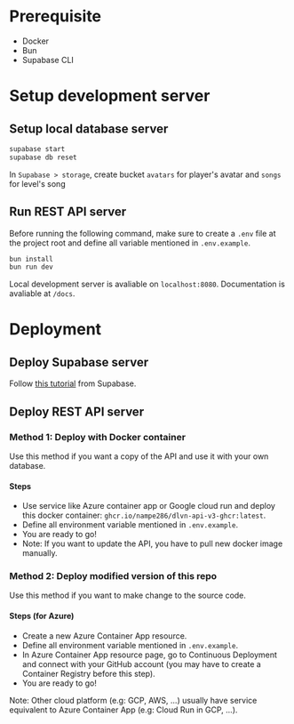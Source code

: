 # Prerequisite

- Docker
- Bun
- Supabase CLI

# Setup development server

## Setup local database server

```bash
supabase start
supabase db reset
```

In `Supabase > storage`, create bucket `avatars` for player's avatar and `songs` for level's song

## Run REST API server

Before running the following command, make sure to create a `.env` file at the project root and define all variable mentioned in `.env.example`.

```bash
bun install
bun run dev
```

Local development server is avaliable on `localhost:8080`. Documentation is avaliable at `/docs`.

# Deployment
## Deploy Supabase server

Follow [this tutorial](https://supabase.com/docs/guides/cli/local-development#deploy-your-project) from Supabase.

## Deploy REST API server

### Method 1: Deploy with Docker container

Use this method if you want a copy of the API and use it with your own database.

#### Steps

- Use service like Azure container app or Google cloud run and deploy this docker container: `ghcr.io/nampe286/dlvn-api-v3-ghcr:latest`.
- Define all environment variable mentioned in `.env.example`.
- You are ready to go!
- Note: If you want to update the API, you have to pull new docker image manually.

### Method 2: Deploy modified version of this repo

Use this method if you want to make change to the source code.

#### Steps (for Azure)

- Create a new Azure Container App resource.
- Define all environment variable mentioned in `.env.example`.
- In Azure Container App resource page, go to Continuous Deployment and connect with your GitHub account (you may have to create a Container Registry before this step).
- You are ready to go!

Note: Other cloud platform (e.g: GCP, AWS, ...) usually have service equivalent to Azure Container App (e.g: Cloud Run in GCP, ...).